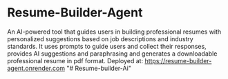 # Resume-Builder-Agent
An AI-powered tool that guides users in building professional resumes with personalized suggestions based on job descriptions and industry standards.
It uses prompts to guide users and collect their responses, provides AI suggestions and paraphrasing and generates a downloadable professional resume in pdf format.
Deployed at: https://resume-builder-agent.onrender.com
"# Resume-builder-Ai" 
